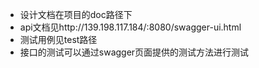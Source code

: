 - 设计文档在项目的doc路径下
- api文档见http://139.198.117.184/:8080/swagger-ui.html
- 测试用例见test路径
- 接口的测试可以通过swagger页面提供的测试方法进行测试
